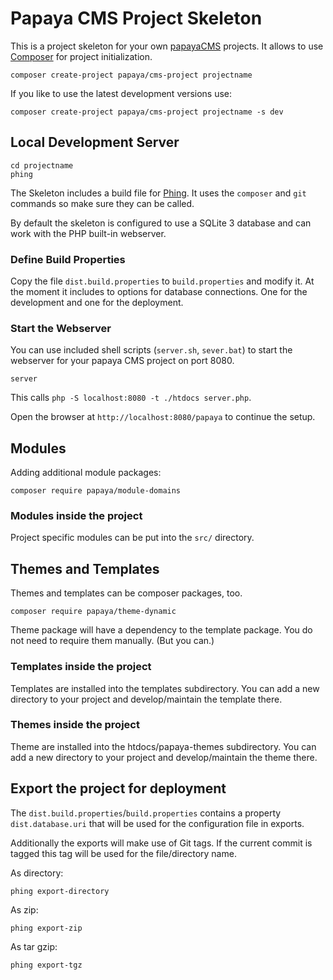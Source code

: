 # Papaya CMS Project Skeleton

This is a project skeleton for your own [papayaCMS](http://www.papaya-cms.com) projects. It allows to use
[Composer](http://getcomposer.org) for project initialization.

```
composer create-project papaya/cms-project projectname
```

If you like to use the latest development versions use:

```
composer create-project papaya/cms-project projectname -s dev
```

## Local Development Server

```
cd projectname
phing
```

The Skeleton includes a build file for [Phing](http://www.phing.info). It uses
the `composer` and `git` commands so make sure they can be called.

By default the skeleton is configured to use a SQLite 3 database and
can work with the PHP built-in webserver. 

### Define Build Properties

Copy the file `dist.build.properties` to `build.properties` and modify it. At the
moment it includes to options for database connections. One for the development
and one for the deployment.

### Start the Webserver

You can use included shell scripts (`server.sh`, `sever.bat`) to start the webserver
for your papaya CMS project on port 8080.

```
server
```

This calls `php -S localhost:8080 -t ./htdocs server.php`.

Open the browser at `http://localhost:8080/papaya` to continue the setup.

## Modules

Adding additional module packages:

```
composer require papaya/module-domains
```

### Modules inside the project

Project specific modules can be put into the `src/` directory. 

## Themes and Templates

Themes and templates can be composer packages, too.

```
composer require papaya/theme-dynamic
```

Theme package will have a dependency to the template package. You do not need
to require them manually. (But you can.)

### Templates inside the project

Templates are installed into the templates subdirectory. You can add a new
directory to your project and develop/maintain the template there.

### Themes inside the project

Theme are installed into the htdocs/papaya-themes subdirectory. You can add a new
directory to your project and develop/maintain the theme there.

## Export the project for deployment

The `dist.build.properties`/`build.properties` contains a property `dist.database.uri`
that will be used for the configuration file in exports. 

Additionally the exports will make use of Git tags. If the current commit is tagged this
tag will be used for the file/directory name.

As directory:

```
phing export-directory
```

As zip:

```
phing export-zip
```

As tar gzip:

```
phing export-tgz
```



